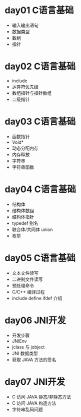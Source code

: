 # day01 C语言基础
- 输入输出语句
- 数据类型
- 数组
- 指针

# day02 C语言基础
- include
- 运算符优先级
- 数组指针与指针数组
- 二级指针

# day03 C语言基础
- 函数指针
- Void*
- 动态分配内存
- 内存释放
- 字符串
- 字符串函数

# day04 C语言基础
- 结构体
- 结构体数组
- 结构体指针
- typedef 别名
- 联合体/共同体 union
- 枚举

# day05 C语言基础
- 文本文件读写
- 二进制文件读写
- 预处理命令
- C/C++ 编译过程
- include define ifdef 介绍

# day06 JNI开发
- 开发步骤
- JNIEnv
- jclass 与 jobject
- JNI 数据类型
- 获取 JAVA 方法的签名

# day07 JNI开发
- C 访问 JAVA 静态/非静态方法
- C 访问 JAVA 构造方法
- 字符串乱码问题